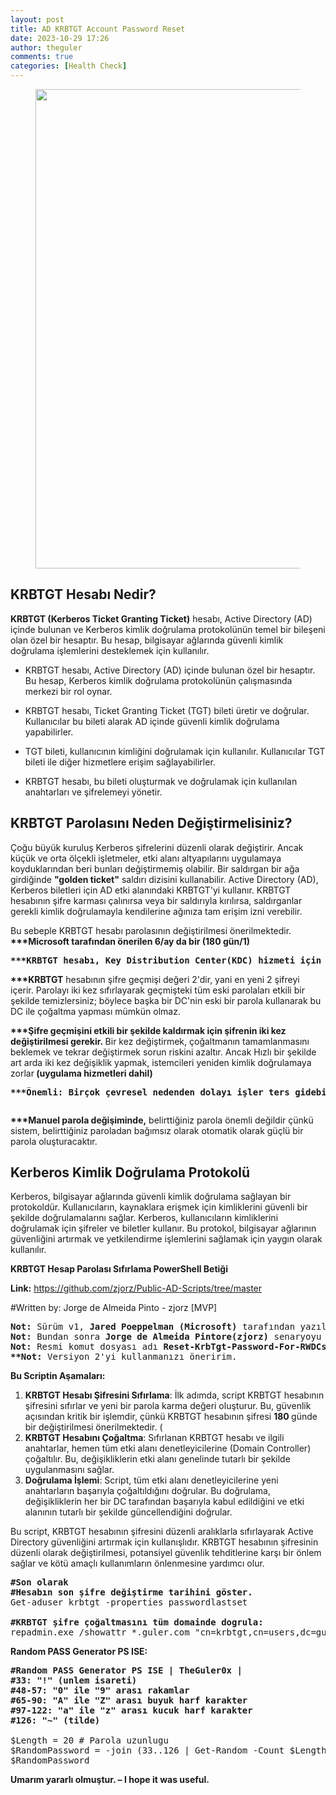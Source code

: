 ```yaml
---
layout: post
title: AD KRBTGT Account Password Reset
date: 2023-10-29 17:26
author: theguler
comments: true
categories: [Health Check]
---
```

<!-- wp:image {"id":9086,"width":"767px","height":"auto","sizeSlug":"large","linkDestination":"none"} -->
<figure class="wp-block-image size-large is-resized"><img src="https://theguler.wordpress.com/wp-content/uploads/2023/10/krbtgt.png?w=1024" alt="" class="wp-image-9086" style="width:767px;height:auto" /></figure>
<!-- /wp:image -->

<!-- wp:heading -->
<h2 class="wp-block-heading"><strong>KRBTGT Hesabı Nedir?</strong></h2>
<!-- /wp:heading -->

<!-- wp:paragraph -->
<p><strong>KRBTGT (Kerberos Ticket Granting Ticket)</strong> hesabı, Active Directory (AD) içinde bulunan ve Kerberos kimlik doğrulama protokolünün temel bir bileşeni olan özel bir hesaptır. Bu hesap, bilgisayar ağlarında güvenli kimlik doğrulama işlemlerini desteklemek için kullanılır. </p>
<!-- /wp:paragraph -->

<!-- wp:list -->
<ul><!-- wp:list-item -->
<li>KRBTGT hesabı, Active Directory (AD) içinde bulunan özel bir hesaptır. Bu hesap, Kerberos kimlik doğrulama protokolünün çalışmasında merkezi bir rol oynar.</li>
<!-- /wp:list-item --></ul>
<!-- /wp:list -->

<!-- wp:list -->
<ul><!-- wp:list-item -->
<li>KRBTGT hesabı, Ticket Granting Ticket (TGT) bileti üretir ve doğrular. Kullanıcılar bu bileti alarak AD içinde güvenli kimlik doğrulama yapabilirler.</li>
<!-- /wp:list-item --></ul>
<!-- /wp:list -->

<!-- wp:list -->
<ul><!-- wp:list-item -->
<li>TGT bileti, kullanıcının kimliğini doğrulamak için kullanılır. Kullanıcılar TGT bileti ile diğer hizmetlere erişim sağlayabilirler.</li>
<!-- /wp:list-item --></ul>
<!-- /wp:list -->

<!-- wp:list -->
<ul><!-- wp:list-item -->
<li>KRBTGT hesabı, bu bileti oluşturmak ve doğrulamak için kullanılan anahtarları ve şifrelemeyi yönetir.</li>
<!-- /wp:list-item --></ul>
<!-- /wp:list -->

<!-- wp:heading -->
<h2 class="wp-block-heading"><strong>KRBTGT Parolasını Neden Değiştirmelisiniz?</strong></h2>
<!-- /wp:heading -->

<!-- wp:paragraph -->
<p>Çoğu büyük kuruluş Kerberos şifrelerini düzenli olarak değiştirir.&nbsp;Ancak küçük ve orta ölçekli işletmeler, etki alanı altyapılarını uygulamaya koyduklarından beri bunları değiştirmemiş olabilir.&nbsp;Bir saldırgan bir ağa girdiğinde <strong>"golden ticket"</strong> saldırı dizisini kullanabilir.&nbsp;Active Directory (AD), Kerberos biletleri için AD etki alanındaki KRBTGT'yi kullanır.&nbsp;KRBTGT hesabının şifre karması çalınırsa veya bir saldırıyla kırılırsa, saldırganlar gerekli kimlik doğrulamayla kendilerine ağınıza tam erişim izni verebilir.</p>
<!-- /wp:paragraph -->

<!-- wp:paragraph -->
<p>Bu sebeple KRBTGT hesabı parolasının değiştirilmesi önerilmektedir. <strong>***Microsoft tarafından önerilen 6/ay da bir (180 gün/1)</strong></p>
<!-- /wp:paragraph -->

<!-- wp:preformatted -->
<pre class="wp-block-preformatted"><strong>***KRBTGT hesabı, Key Distribution Center(KDC) hizmeti için hizmet hesabı görevi gören yerel bir varsayılan hesaptır. Bu hesap silinemez ve hesap adı değiştirilemez.&nbsp;KRBTGT hesabı Active Directory üzerinde etkinleştirilemez.</strong></pre>
<!-- /wp:preformatted -->

<!-- wp:paragraph -->
<p><strong>***KRBTGT</strong> hesabının şifre geçmişi değeri 2'dir, yani en yeni 2 şifreyi içerir.&nbsp;Parolayı iki kez sıfırlayarak geçmişteki tüm eski parolaları etkili bir şekilde temizlersiniz; böylece başka bir DC'nin eski bir parola kullanarak bu DC ile çoğaltma yapması mümkün olmaz.</p>
<!-- /wp:paragraph -->

<!-- wp:paragraph -->
<p><strong>***Şifre geçmişini etkili bir şekilde kaldırmak için şifrenin iki kez değiştirilmesi gerekir.&nbsp;</strong>Bir kez değiştirmek, çoğaltmanın tamamlanmasını beklemek ve tekrar değiştirmek sorun riskini azaltır.&nbsp;Ancak Hızlı bir şekilde art arda iki kez değişiklik yapmak, istemcileri yeniden kimlik doğrulamaya zorlar<strong> (uygulama hizmetleri dahil)</strong></p>
<!-- /wp:paragraph -->

<!-- wp:preformatted -->
<pre class="wp-block-preformatted"><strong>***Önemli:&nbsp;Birçok çevresel nedenden dolayı işler ters gidebileceği için PowerShell betiğini (Windows Task Scheduler) olarak planlamanızı önermiyoruz.</strong></pre>
<!-- /wp:preformatted -->

<!-- wp:image {"id":9140,"sizeSlug":"large","linkDestination":"none"} -->
<figure class="wp-block-image size-large"><img src="https://theguler.wordpress.com/wp-content/uploads/2023/10/resetpass_krbtgt-1.png?w=1024" alt="" class="wp-image-9140" /></figure>
<!-- /wp:image -->

<!-- wp:paragraph -->
<p><strong>***Manuel parola değişiminde,</strong> belirttiğiniz parola önemli değildir çünkü sistem, belirttiğiniz paroladan bağımsız olarak otomatik olarak güçlü bir parola oluşturacaktır.</p>
<!-- /wp:paragraph -->

<!-- wp:heading -->
<h2 class="wp-block-heading"><strong>Kerberos Kimlik Doğrulama Protokolü</strong></h2>
<!-- /wp:heading -->

<!-- wp:paragraph -->
<p>Kerberos, bilgisayar ağlarında güvenli kimlik doğrulama sağlayan bir protokoldür. Kullanıcıların, kaynaklara erişmek için kimliklerini güvenli bir şekilde doğrulamalarını sağlar. Kerberos, kullanıcıların kimliklerini doğrulamak için şifreler ve biletler kullanır. Bu protokol, bilgisayar ağlarının güvenliğini artırmak ve yetkilendirme işlemlerini sağlamak için yaygın olarak kullanılır.</p>
<!-- /wp:paragraph -->

<!-- wp:paragraph -->
<p><strong>KRBTGT Hesap Parolası Sıfırlama PowerShell Betiği</strong></p>
<!-- /wp:paragraph -->

<!-- wp:paragraph -->
<p><strong>Link:</strong> <a href="https://github.com/zjorz/Public-AD-Scripts/tree/master" target="_blank" rel="noreferrer noopener">https://github.com/zjorz/Public-AD-Scripts/tree/master</a></p>
<!-- /wp:paragraph -->

<!-- wp:paragraph -->
<p>#Written by: Jorge de Almeida Pinto - zjorz [MVP]</p>
<!-- /wp:paragraph -->

<!-- wp:preformatted -->
<pre class="wp-block-preformatted"><strong>Not:</strong>&nbsp;Sürüm v1, <strong>Jared Poeppelman (Microsoft)</strong> tarafından yazılmıştır.
<strong>Not: </strong>Bundan sonra <strong>Jorge de Almeida Pintore(zjorz)</strong> senaryoyu yeniden yazdı, tonlarca özellik ekledi ve 2. versiyon böylece doğmuş oldu.
<strong>Not:</strong> Resmi komut dosyası adı <strong>Reset-KrbTgt-Password-For-RWDCs-And-RODCs.ps1</strong>
<strong>**Not:</strong> Versiyon 2'yi kullanmanızı öneririm.</pre>
<!-- /wp:preformatted -->

<!-- wp:paragraph -->
<p><strong>Bu Scriptin Aşamaları:</strong></p>
<!-- /wp:paragraph -->

<!-- wp:list {"ordered":true} -->
<ol><!-- wp:list-item -->
<li><strong>KRBTGT Hesabı Şifresini Sıfırlama</strong>: İlk adımda, script KRBTGT hesabının şifresini sıfırlar ve yeni bir parola karma değeri oluşturur. Bu, güvenlik açısından kritik bir işlemdir, çünkü KRBTGT hesabının şifresi <strong>180 </strong>günde bir değiştirilmesi önerilmektedir. (</li>
<!-- /wp:list-item -->

<!-- wp:list-item -->
<li><strong>KRBTGT Hesabını Çoğaltma</strong>: Sıfırlanan KRBTGT hesabı ve ilgili anahtarlar, hemen tüm etki alanı denetleyicilerine (Domain Controller) çoğaltılır. Bu, değişikliklerin etki alanı genelinde tutarlı bir şekilde uygulanmasını sağlar.</li>
<!-- /wp:list-item -->

<!-- wp:list-item -->
<li><strong>Doğrulama İşlemi</strong>: Script, tüm etki alanı denetleyicilerine yeni anahtarların başarıyla çoğaltıldığını doğrular. Bu doğrulama, değişikliklerin her bir DC tarafından başarıyla kabul edildiğini ve etki alanının tutarlı bir şekilde güncellendiğini doğrular.</li>
<!-- /wp:list-item --></ol>
<!-- /wp:list -->

<!-- wp:paragraph -->
<p>Bu script, KRBTGT hesabının şifresini düzenli aralıklarla sıfırlayarak Active Directory güvenliğini artırmak için kullanışlıdır. KRBTGT hesabının şifresinin düzenli olarak değiştirilmesi, potansiyel güvenlik tehditlerine karşı bir önlem sağlar ve kötü amaçlı kullanımların önlenmesine yardımcı olur.</p>
<!-- /wp:paragraph -->

<!-- wp:preformatted -->
<pre class="wp-block-preformatted"><strong>#Son olarak
#Hesabın son şifre değiştirme tarihini göster.</strong>
Get-aduser krbtgt -properties passwordlastset

<strong>#KRBTGT şifre çoğaltmasını tüm domainde dogrula:</strong>
repadmin.exe /showattr *.guler.com "cn=krbtgt,cn=users,dc=guler,dc=com" /atts:pwdLastSet</pre>
<!-- /wp:preformatted -->

<!-- wp:paragraph -->
<p><strong>Random PASS Generator PS ISE:</strong></p>
<!-- /wp:paragraph -->

<!-- wp:preformatted -->
<pre class="wp-block-preformatted"><strong>#Random PASS Generator PS ISE | TheGuler0x |
#33: "!" (unlem isareti)
#48-57: "0" ile "9" arası rakamlar
#65-90: "A" ile "Z" arası buyuk harf karakter
#97-122: "a" ile "z" arası kucuk harf karakter
#126: "~" (tilde)</strong>

$Length = 20 # Parola uzunlugu
$RandomPassword = -join (33..126 | Get-Random -Count $Length | ForEach-Object {[char]$_})
$RandomPassword</pre>
<!-- /wp:preformatted -->

<!-- wp:paragraph -->
<p><strong>Umarım yararlı olmuştur. – I hope it was useful.</strong></p>
<!-- /wp:paragraph -->
